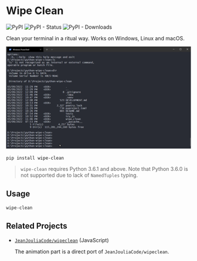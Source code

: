 # Wipe Clean

![PyPI](https://img.shields.io/pypi/v/wipe-clean?logo=pypi)
![PyPI - Status](https://img.shields.io/pypi/status/wipe-clean?logo=pypi)
![PyPI - Downloads](https://img.shields.io/pypi/dm/wipe-clean?logo=pypi)

Clean your terminal in a ritual way. Works on Windows, Linux and macOS.

![demo](https://github.com/wenoptics/python-wipe-clean/blob/master/doc/terminal.gif?raw=true)


```bash
pip install wipe-clean
```

> `wipe-clean` requires Python 3.6.1 and above. Note that Python 3.6.0 is
 not supported due to lack of `NamedTuples` typing.


## Usage

```bash
wipe-clean
```


## Related Projects

- [`JeanJouliaCode/wipeclean`](https://github.com/JeanJouliaCode/wipeClean) (JavaScript)

  The animation part is a direct port of `JeanJouliaCode/wipeclean`.
